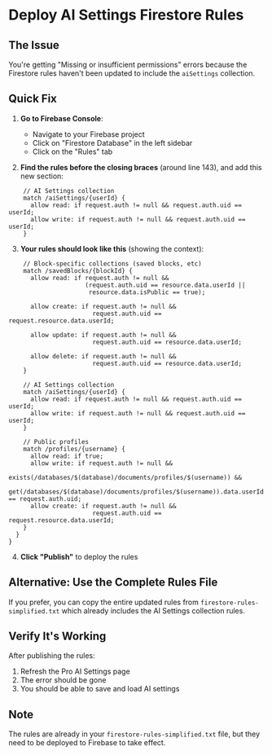 # Deploy AI Settings Firestore Rules

## The Issue
You're getting "Missing or insufficient permissions" errors because the Firestore rules haven't been updated to include the `aiSettings` collection.

## Quick Fix

1. **Go to Firebase Console**:
   - Navigate to your Firebase project
   - Click on "Firestore Database" in the left sidebar
   - Click on the "Rules" tab

2. **Find the rules before the closing braces** (around line 143), and add this new section:

```
    // AI Settings collection
    match /aiSettings/{userId} {
      allow read: if request.auth != null && request.auth.uid == userId;
      allow write: if request.auth != null && request.auth.uid == userId;
    }
```

3. **Your rules should look like this** (showing the context):

```
    // Block-specific collections (saved blocks, etc)
    match /savedBlocks/{blockId} {
      allow read: if request.auth != null && 
                     (request.auth.uid == resource.data.userId ||
                      resource.data.isPublic == true);
      
      allow create: if request.auth != null && 
                       request.auth.uid == request.resource.data.userId;
      
      allow update: if request.auth != null && 
                       request.auth.uid == resource.data.userId;
      
      allow delete: if request.auth != null && 
                       request.auth.uid == resource.data.userId;
    }
    
    // AI Settings collection
    match /aiSettings/{userId} {
      allow read: if request.auth != null && request.auth.uid == userId;
      allow write: if request.auth != null && request.auth.uid == userId;
    }
    
    // Public profiles
    match /profiles/{username} {
      allow read: if true;
      allow write: if request.auth != null && 
                      exists(/databases/$(database)/documents/profiles/$(username)) &&
                      get(/databases/$(database)/documents/profiles/$(username)).data.userId == request.auth.uid;
      allow create: if request.auth != null && 
                       request.auth.uid == request.resource.data.userId;
    }
  }
}
```

4. **Click "Publish"** to deploy the rules

## Alternative: Use the Complete Rules File

If you prefer, you can copy the entire updated rules from `firestore-rules-simplified.txt` which already includes the AI Settings collection rules.

## Verify It's Working

After publishing the rules:
1. Refresh the Pro AI Settings page
2. The error should be gone
3. You should be able to save and load AI settings

## Note
The rules are already in your `firestore-rules-simplified.txt` file, but they need to be deployed to Firebase to take effect.